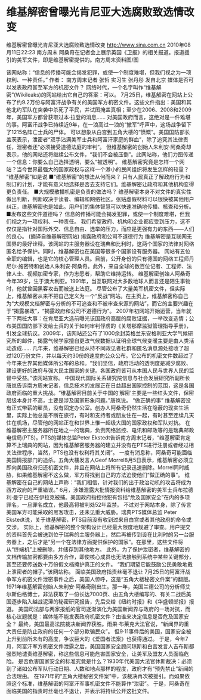 # 维基解密曾曝光肯尼亚大选腐败致选情改变

维基解密曾曝光肯尼亚大选腐败致选情改变
http://www.sina.com.cn  2010年08月11日22:23  南方周末
阿桑奇在记者会上展示英国《卫报》的相关报道。报道援引的美军文件，即是维基解密提供的。南方周末资料图/图

该网站称：“信息的传播可能会揭发犯罪，或使一个制度难堪，但我们视之为一项权利、一种责任。”
作者： 南方周末记者 张哲 实习生 张丹彤 发自北京
媒体是否可以发表政府甚至军方的机密文件？
网络时代，一个名字叫作“维基解密”(Wikileaks)的网站给出它自己的答案：可以。
7月25日，维基解密在网站上公布了约9.2万份与阿富汗战争有关的美国军方机密文件。这些文件指出：美国和其他北约军队在突袭中杀死了平民，并试图掩盖真相；至少在2006、2008和2009年，美国军方都曾获取过本·拉登的消息……
对美国政府而言，这绝对是一件难堪的事。阿富汗战争已持续近9年，在一浪高过一浪的“撤军”呼声中，这场战争留下了1215名阵亡士兵的尸体。
可以想象从白宫到五角大楼的“愤慨”。美国国防部长盖茨表示，泄密者“双手沾满美军士兵和阿富汗家庭的鲜血”，除了追究其法律责任，泄密者还“必须接受道德法庭的审判”。
但维基解密的创始人朱利安·阿桑奇却表示，他的网站还将继续公布文件，“我们不会被压倒”。此网站称，他们力图传递一个信息：你要么自己选择透明，要么“被透明”。
维基解密究竟是怎样一个网站？当今世界最强大的国家政权与这样一个渺小的民间组织将发生怎样的较量？
“维基解密”如是说
■“维基解密”的想法从何而来？
只有人民真正了解政府行为和制订的计划，才能有意义地选择是否去支持它们。维基解密让政府和其他机构变得更负责任。
■大规模散播机密是负责的做法吗？
维基解密本身不对文件的真实性做出判断，判断取决于读者、编辑和网络社区。张贴虚假材料可以很快被其他用户纠正，维基解密也是如此。用户们的集体智慧可以快速准确地传播、核查和分析。
■发布这些文件道德吗？
信息的传播可能会揭发犯罪，或使一个制度难堪，但我们视之为一项权利、一种责任。
我们希望政府、机构和企业都应受到压力，这不仅仅是指针对国际外交、信息自由、选举的压力，而应是更强有力的东西——人们的良心。
(摘译自维基解密网站)
揭露政府和公司不道德行为
维基解密是互联网无国界的最好诠释。该网站的主服务器设在瑞典和比利时，这两个国家的法律对网络匿名给予保护。同时，维基解密也在美国等很多个国家设有服务器。
网站有五位全职的编辑，也是它的核心管理人员。目前，公开身份的只有德国的网络工程师丹尼尔·施密特和创始人朱利安·阿桑奇。此外，来自全球的数百位记者、工程师、法律人士、视频加密专家，作为志愿者，帮助它维持运转。
维基解密创始人阿桑奇今年39岁，生于澳大利亚。1991年，当互联网对大多数地球人而言还是陌生事物时，他就曾因黑客攻击而被送上法庭。
尽管公布了大量美军机密文件，但实际上，维基解密从来不把自己定义为一个“反战”网站。在主页上，维基解密称自己为“大规模文档解密与分析的不可追查和不被审查来源的网站”，而它的主要兴趣在于“揭露暴政”，“揭露政府和公司不道德行为”。
2007年初网站开始运营，当年就干下两桩大事：在肯尼亚大选前曝光该国政府高层的腐败证据，一举改变选情；公布美国国防部下发给士兵的关于如何审判俘虏的《关塔那摩监狱管理指导手册》，引发全球抗议。2009年，该网站还公布了1000余封英格兰东安格利亚大学气候研究所的邮件，揭露气候学家擅自更改气候数据以证明全球气候变暖主要是由人类活动造成……
几年来，维基解密已经从持不同政见者社群和匿名消息源处接收了超过120万份文件，并以每天约30份的速度向公众公布。它公布的机密文件数超过了今年来世界其他媒体所公布的总和。“我们坚信，政府活动的透明度是减少腐败、建设更好的政府与强大民主国家的关键。各国政府皆可从本国人民与世界人民的监督中受益。”该网站宣称。
中国现代国际关系研究院信息与社会发展研究所副所长唐岚告诉南方周末记者，信息技术的发展正在日益超出国家控制的范围，这是各国政府面临的重大挑战。“维基解密目前关于中国的‘解密’主要是一些红头文件，保密层级本身并不高，主要是涉及国家形象问题。”唐岚说。
“做正确的事”
维基解密没有正式带薪的雇员，没有固定办公室。创办人阿桑奇仍然生活在隐蔽的现实生活里，实际上他总是不断在旅行，有时和支持者或朋友住在一起，有时甚至连续几天住在机场，尽管他的网站正在和世界上惟一超级大国的国家政权和军队对抗。
在维基解密主服务器所在地之一的瑞典，负责网络监控、电讯和邮政等的是瑞典邮政电信局(PTS)。PTS的媒体总监Peter Ekstedt告诉南方周末记者，“维基解密肯定算不上瑞典的网站，因为维基解密服务器的建立并没有在PTS进行注册或者经过相关法律程序，当然，PTS也没有权利将其关闭”。
一度有消息称，阿桑奇可能面临美国情报部门的追杀。五角大楼发言人Geof Morrel8月5日表示，维基解密必须立即向美国政府归还机密文件，并且在网站上将所有记录迅速删除。Morrel同时威胁，如果维基解密不这么做，军方将找到自己的方法迫使他们“做正确的事”。
维基解密在自己的网站上声称：“我们相信，针对我们的出于政治动机的攻击将成为西方政府的严重错误。”
6月，涉嫌泄露大批情报资料给维基解密的美军士兵布拉德利·曼宁已经在伊拉克被捕。美国政府指控他犯有包括“危及国家安全”在内的多项罪名，一旦罪名成立，他最高将被判处52年监禁。
不过对于网站本身，除了传言美国军方可能采取的黑客攻击，还未见重大威胁。瑞典PTS媒体总监 Peter Ekstedt说，关于维基解密，PTS目前没有收到过来自白宫或者其他政府的命令或交涉。
实际上，维基解密的整个架构设计已经最大限度地规避了审查。用户提交的资料首先会被送到位于瑞典的主服务器上，然后再被传到设在比利时的另一台服务器上，之后才是“另一个在法律方面提供保护的国家”。在那里，这些文件将从“终端机”上被删除，并储存到其他地方。
此外，为了保护泄密者，维基解密的文档传输加密都要由多方合作，即使核心成员也无法接触到系统中某些关键部分，甚至还要传送数十万份假文档掩护真正的文件。
“我们期望它能鼓励公民勇敢地戴上泄密者的帽子。”该网站称。
面临美国政府指责丝毫不退让
7月25日的阿富汗战争军方机密文件泄密事件之后，美国人惊呼，这是“五角大楼秘密文件案”的翻版。
1971年维基解密创始人朱利安·阿桑奇刚出生。那一年，美国兰德公司的分析师艾尔斯伯格博士，非法获取了一份长达7000页、由五角大楼编写的、有关二战后美国逐步陷入越战泥潭的秘密研究报告，先后交给《纽约时报》和《华盛顿邮报》报道。
美国司法部与两家报纸的官司逐渐演化为美国新闻界与政府的一场对抗，而核心议题就是：媒体能不能发表政府机密文件？由谁来决定信息是否危及国家安全？
最终，美国最高法院裁决新闻界获胜。雨果·布莱克大法官说，“新闻界的重大责任是防止政府的任何一个部分欺骗民众”。
但9·11事件后的美国，国家安全被上升到前所未有的高度，争议巨大的《爱国者法案》也获得通过。
于是，今年7月，阿富汗军方机密文件泄露之后，美国国家安全顾问琼斯和白宫发言人吉布斯都强烈地谴责维基解密，称这些信息可能危害国家安全，让美军及盟友人员面临危险。
是否危害国家安全的标准究竟是什么？1930年代美国大法官休斯裁决：必须到了诸如公布军队行动日期、人数和地点那样的程度，政府才有“预先禁止”新闻的合法理由。
在1971年的“五角大楼秘密文件案”中，该裁决再次被援引。而如果依照这个标准，维基解密的阿富汗军事机密文件不能算作“泄密”。
于是，阿桑奇在面临美国的指责时丝毫也不退让，并表示将持续公开这批文件。

